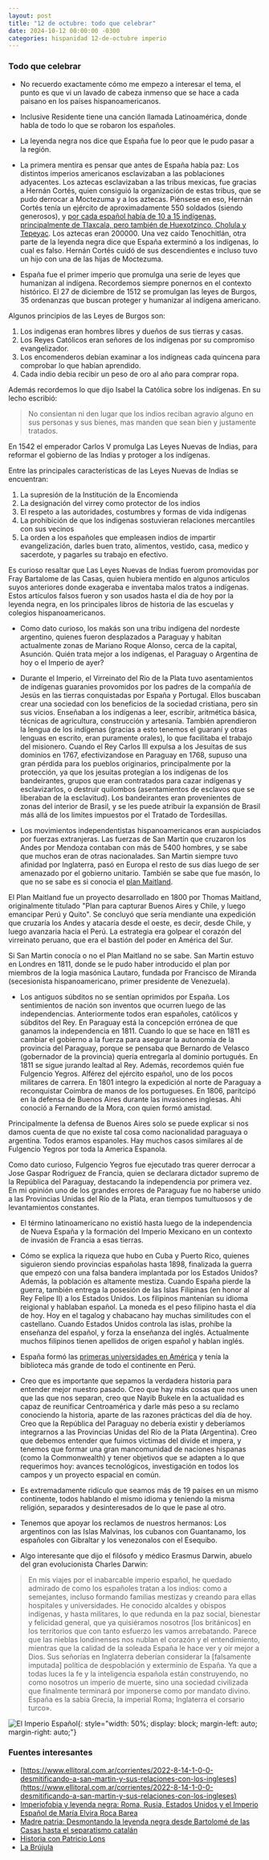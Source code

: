 ```yaml
---
layout: post
title: "12 de octubre: todo que celebrar"
date: 2024-10-12 00:00:00 -0300
categories: hispanidad 12-de-octubre imperio
---
```


### Todo que celebrar

- No recuerdo exactamente cómo me empezo a interesar el tema, el punto es que vi un lavado de cabeza inmenso que se hace a cada paisano en los países hispanoamericanos.
- Inclusive Residente tiene una canción llamada Latinoamérica, donde habla de todo lo que se robaron los españoles.
- La leyenda negra nos dice que España fue lo peor que le pudo pasar a la región.
- La primera mentira es pensar que antes de España había paz: Los distintos imperios americanos esclavizaban a las poblaciones adyacentes. Los aztecas esclavizaban a las tribus mexicas, fue gracias a Hernán Cortés, quien consiguió la organización de estas tribus, que se pudo derrocar a Moctezuma y a los aztecas. Piénsese en eso, Hernán Cortés tenía un ejército de aproximadamente 550 soldados (siendo generosos), y [por cada español había de 10 a 15 indígenas, principalmente de Tlaxcala, pero también de Huexotzinco, Cholula y Tepeyac](https://www.elespanol.com/cultura/historia/20210417/indigenas-hernan-cortes-conquistar-mexico-no-sin/574193132_0.html#:~:text=Poco%20a%20poco%2C%20Cort%C3%A9s%20y,favor%20de%20unos%20conquistadores%20insaciables.). Los aztecas eran 200000. 
Una vez caído Tenochitlán, otra parte de la leyenda negra dice que España exterminó a los indígenas, lo cual es falso. Hernán Cortés cuidó de sus descendientes e incluso tuvo un hijo con una de las hijas de Moctezuma. 

- España fue el primer imperio que promulga una serie de leyes que humanizan al indígena. Recordemos siempre ponernos en el contexto histórico. El 27 de diciembre de 1512 se promulgan las leyes de Burgos, 35 ordenanzas que buscan proteger y humanizar al indígena americano.

Algunos principios de las Leyes de Burgos son:
1. Los indigenas eran hombres libres y dueños de sus tierras y casas.
2. Los Reyes Católicos eran señores de los indígenas por su compromiso evangelizador.
3. Los encomenderos debían examinar a los indígneas cada quincena para comprobar lo que habían aprendido.
4. Cada indio debia recibir un peso de oro al año para comprar ropa.

Además recordemos lo que dijo Isabel la Católica sobre los indígenas. En su lecho escribió:

>No consientan ni den lugar que los indios reciban agravio alguno en sus personas y sus bienes, mas manden que sean bien y justamente tratados.

En 1542 el emperador Carlos V promulga Las Leyes Nuevas de Indias, para reformar el gobierno de las Indias y protoger a los indígenas.

Entre las principales características de las Leyes Nuevas de Indias se encuentran:
1. La supresión de la Institución de la Encomienda
2. La designación del virrey como protector de los indios
3. El respeto a las autoridades, costumbres y formas de vida indígenas
4. La prohibición de que los indigenas sostuvieran relaciones mercantiles con sus vecinos
5. La orden a los españoles que empleasen indios de impartir evangelización, darles buen trato, alimentos, vestido, casa, medico y sacerdote, y pagarles su trabajo en efectivo.

Es curioso resaltar que Las Leyes Nuevas de Indias fuerom promovidas por Fray Bartalome de las Casas, quien hubiera mentido en algunos articulos suyos anteriores donde exageraba e inventaba malos tratos a indígenas. Estos artículos falsos fueron y son usados hasta el dia de hoy por la leyenda negra, en los principales libros de historia de las escuelas y colegios hispanoamericanos.

- Como dato curioso, los makás son una tribu indígena del nordeste argentino, quienes fueron desplazados a Paraguay y habitan actualmente zonas de Mariano Roque Alonso, cerca de la capital, Asunción. Quién trata mejor a los indígenas, el Paraguay o Argentina de hoy o el Imperio de ayer?

- Durante el Imperio, el Virreinato del Rio de la Plata tuvo asentamientos de indígenas guaranies provomidos por los padres de la compañía de Jesús en las tierras conquistadas por España y Portugal. Ellos buscaban crear una sociedad con los beneficios de la sociedad cristiana, pero sin sus vicios. Enseñaban a los indígenas a leer, escribir, aritmética básica, técnicas de agricultura, construcción y artesanía. También aprendieron la lengua de los indígenas (gracias a esto tenemos el guaraní y otras lenguas en escrito, eran puramente orales), lo que facilitaba el trabajo del misionero. Cuando el Rey Carlos III expulsa a los Jesuitas de sus dominios en 1767, efectivizandose en Paraguay en 1768, supuso una gran pérdida para los pueblos originarios, principalmente por la protección, ya que los jesuitas protegían a los indígenas de los bandeirantes, grupos que eran contratados para cazar indígenas y esclavizarlos, o destruir quilombos (asentamientos de esclavos que se liberaban de la esclavitud). Los bandeirantes eran provenientes de zonas del interior de Brasil, y se les puede atribuir la expansión de Brasil más allá de los limites impuestos por el Tratado de Tordesillas.

- Los movimientos independentistas hispanoamericanos eran auspiciados por fuerzas extranjeras. Las fuerzas de San Martín que cruzaron los Andes por Mendoza contaban con más de 5400 hombres, y se sabe que muchos eran de otras nacionalades. San Martin siempre tuvo afinidad por Inglaterra, pasó en Europa el resto de sus días luego de ser amenazado por el gobierno unitario. También se sabe que fue masón, lo que no se sabe es si conocia el [plan Maitland](https://en.wikipedia.org/wiki/Maitland_Plan).

El Plan Maitland fue un proyecto desarrollado en 1800 por Thomas Maitland, originalmente titulado "Plan para capturar Buenos Aires y Chile, y luego emancipar Perú y Quito". Se concluyó que sería mendiante una expedición que cruzaría los Andes y atacaría desde el oeste, es decir, desde Chile, y luego avanzaria hacia el Perú. La estrategia era golpear el corazón del virreinato peruano, que era el bastión del poder en América del Sur.

Si San Martin conocía o no el Plan Maitland no se sabe. San Martin estuvo en Londres en 1811, donde se le pudo haber introducido el plan por miembros de la logia masónica Lautaro, fundada por Francisco de Miranda (secesionista hispanoamericano, primer presidente de Venezuela).

- Los antiguos súbditos no se sentían oprimidos por España. Los sentimientos de nación son inventos que ocurren luego de las independencias. Anteriormente todos eran españoles, católicos y súbditos del Rey. En Paraguay está la concepción errónea de que ganamos la independencia en 1811. Cuando lo que se hace en 1811 es cambiar el gobierno a la fuerza para asegurar la autonomía de la provincia del Paraguay, porque se pensaba que Bernardo de Velasco (gobernador de la provincia) quería entregarla al dominio portugués. En 1811 se sigue jurando lealtad al Rey. Además, recordemos quién fue Fulgencio Yegros. Alférez del ejército español, uno de los pocos militares de carrera. En 1801 integro la expedición al norte de Paraguay a reconquistar Coimbra de manos de los portugueses. En 1806, paritcipó en la defensa de Buenos Aires durante las invasiones inglesas. Ahi conoció a Fernando de la Mora, con quien formó amistad.

Principalmente la defensa de Buenos Aires solo se puede explicar si nos damos cuenta de que no existe tal cosa como nacionalidad paraguaya o argentina. Todos eramos espanoles. Hay muchos casos similares al de Fulgencio Yegros por toda la America Espanola.

Como dato curioso, Fulgencio Yegros fue ejecutado tras querer derrocar a Jose Gaspar Rodriguez de Francia, quien se declarara dictador supremo de la República del Paraguay, destacando la independencia por primera vez. En mi opinión uno de los grandes errores de Paraguay fue no haberse unido a las Provincias Unidas del Río de la Plata, eran tiempos tumultuosos y de levantamientos constantes.

- El término latinoamericano no existió hasta luego de la independencia de Nueva España y la formación del Imperio Mexicano en un contexto de invasión de Francia a esas tierras.

- Cómo se explica la riqueza que hubo en Cuba y Puerto Rico, quienes siguieron siendo provincias españolas hasta 1898, finalizada la guerra que empezó con una falsa bandera implantada por los Estados Unidos? Además, la población es altamente mestiza. Cuando España pierde la guerra, también entrega la posesión de las Islas Filipinas (en honor al Rey Felipe II) a los Estados Unidos. Los filipinos mantenían su idioma reigional y hablaban español. La moneda es el peso filipino hasta el día de hoy. Hoy en el tagalog y chabacano hay muchas similitudes con el castellano. Cuando Estados Unidos controla las islas, prohíbe la enseñanza del español, y forza la enseñanza del inglés. Actualmente muchos filipinos tienen apellidos de origen español y hablan inglés.

- España formó las [primeras universidades en América](https://es.wikipedia.org/wiki/Primera_universidad_de_Am%C3%A9rica) y tenía la biblioteca más grande de todo el continente en Perú.

- Creo que es importante que sepamos la verdadera historia para entender mejor nuestro pasado. Creo que hay más cosas que nos unen que las que nos separan, creo que Nayib Bukele en la actualidad es capaz de reunificar Centroamérica y darle más peso a su reclamo conociendo la historia, aparte de las razones prácticas del día de hoy. Creo que la República del Paraguay no debería existir y deberíamos integrarnos a las Provincias Unidas del Río de la Plata (Argentina). Creo que debemos entender que fuimos victimas del divide et impera, y tenemos que formar una gran mancomunidad de naciones hispanas (como la Commonwealth) y tener objetivos que se adapten a lo que requerimos hoy: avances tecnológicos, investigación en todos los campos y un proyecto espacial en común.

- Es extremadamente ridículo que seamos más de 19 países en un mismo continente, todos hablando el mismo idioma y teniendo la misma religión, separados y desinteresados de lo que le pase al otro.

- Tenemos que apoyar los reclamos de nuestros hermanos: Los argentinos con las Islas Malvinas, los cubanos con Guantanamo, los españoles con Gibraltar y los venezonalos con el Esequibo.

- Algo interesante que dijo el filósofo y médico Erasmus Darwin, abuelo del gran evolucionista Charles Darwin:

>En mis viajes por el inabarcable imperio español, he quedado admirado de como los españoles tratan a los indios: como a semejantes, incluso formando familias mestizas y creando para ellas hospitales y universidades. He conocido alcaldes y obispos indígenas, y hasta militares, lo que redunda en la paz social, bienestar y felicidad general, que ya quisiéramos nosotros [los británicos] en los territorios que con tanto esfuerzo les vamos arrebatando.
Parece que las nieblas londinenses nos nublan el corazón y el entendimiento, mientras que la calidad de la soleada España le hace ver y oír mejor a Dios. Sus señorías en Inglaterra deberían considerar la [falsamente imputada] política de despoblación y exterminio de España. Ya que a todas luces la fe y la inteligencia española están construyendo, no como nosotros un imperio de muerte, sino una sociedad civilizada que finalmente terminará por imponerse como por mandato divino.
España es la sabia Grecia, la imperial Roma; Inglaterra el corsario turco».

![El Imperio Español](/assets/images/imperio.png){: style="width: 50%; display: block; margin-left: auto; margin-right: auto;"}


### Fuentes interesantes
- [https://www.ellitoral.com.ar/corrientes/2022-8-14-1-0-0-desmitificando-a-san-martin-y-sus-relaciones-con-los-ingleses](https://www.ellitoral.com.ar/corrientes/2022-8-14-1-0-0-desmitificando-a-san-martin-y-sus-relaciones-con-los-ingleses)
- [Imperiofobia y leyenda negra: Roma, Rusia, Estados Unidos y el Imperio Español de María Elvira Roca Barea](https://www.amazon.com/-/es/Mar%C3%ADa-Elvira-Roca-Barea/dp/8416854238)
- [Madre patria: Desmontando la leyenda negra desde Bartolomé de las Casas hasta el separatismo catalán](https://www.amazon.es/Madre-patria-Desmontando-Bartolom%C3%A9-separatismo/dp/8467062495/ref=sr_1_2?dib=eyJ2IjoiMSJ9.QrTUiXwjs5uBB7igJePF0IbJjtKvqHXFTPB9Wx6Nwhi8bJLZDsIAKdNJxyFymxHOWoUmfWvXMZ2dp9Nqg_E9XM_mDZa5trVpVHGe74Y1h7k1pQgqeVTQ9tPAg75y6c4Z_yWCVak5K7mpuZq3rLQzzom57OEK3HZJX-3hdsjaez0qtNHeWd23PXrIKygu4wJxEgkgVbAmXyW602DQ1ocFf7Y3L1ZEn6csOxSiaNQmpBU.e1hsTp_FQi125NHFsKPQRz1_yalCqX-9vsGb8Anslkw&dib_tag=se&qid=1728744806&refinements=p_27%3AMarcelo+Gullo&s=books&sr=1-2)
- [Historia con Patricio Lons](https://www.youtube.com/@patriciolons)
- [La Brújula](https://www.youtube.com/@labrujula5152)
